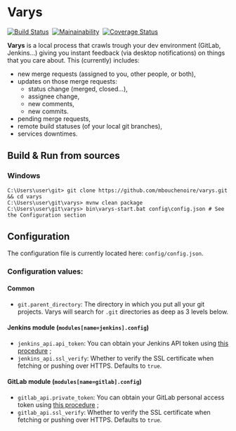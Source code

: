 # Varys
[![Build Status](https://travis-ci.org/mbouchenoire/varys.svg?branch=master)](https://travis-ci.org/mbouchenoire/varys)&nbsp;
[![Mainainability](https://sonarcloud.io/api/project_badges/measure?project=mbouchenoire_varys&metric=sqale_rating)](https://sonarcloud.io/dashboard?id=mbouchenoire_varys)&nbsp;
[![Coverage Status](https://coveralls.io/repos/github/mbouchenoire/varys/badge.svg)](https://coveralls.io/github/mbouchenoire/varys)

**Varys** is a local process that crawls trough your dev environment (GitLab, Jenkins...) giving you instant feedback
(via desktop notifications) on things that you care about. This (currently) includes:
- new merge requests (assigned to you, other people, or both),
- updates on those merge requests:
  - status change (merged, closed...),
  - assignee change,
  - new comments,
  - new commits.
- pending merge requests,
- remote build statuses (of your local git branches),
- services downtimes.

## Build & Run from sources

### Windows
```console
C:\Users\user\git> git clone https://github.com/mbouchenoire/varys.git && cd varys
C:\Users\user\git\varys> mvnw clean package
C:\Users\user\git\varys> bin\varys-start.bat config\config.json # See the Configuration section
```

## Configuration
The configuration file is currently located here:
`config/config.json`.

### Configuration values:

#### Common
- `git.parent_directory`: The directory in which you put all your git projects.
Varys will search for `.git` directories as deep as 3 levels below.

#### Jenkins module (`modules[name=jenkins].config`)
- `jenkins_api.api_token`: You can obtain your Jenkins API token using
 [this procedure](https://stackoverflow.com/questions/45466090/how-to-get-the-api-token-for-jenkins) ;
- `jenkins_api.ssl_verify`: Whether to verify the SSL certificate when fetching or pushing over HTTPS.  Defaults to `true`.

#### GitLab module (`modules[name=gitlab].config`)
- `gitlab_api.private_token`: You can obtain your GitLab personal access token using [this procedure](https://docs.gitlab.com/ee/user/profile/personal_access_tokens.html) ;
- `gitlab_api.ssl_verify`: Whether to verify the SSL certificate when fetching or pushing over HTTPS. Defaults to `true`.
